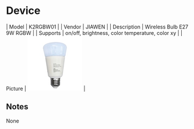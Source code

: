 
# Device

| Model | K2RGBW01  |
| Vendor  | JIAWEN  |
| Description | Wireless Bulb E27 9W RGBW |
| Supports | on/off, brightness, color temperature, color xy |
| Picture | ![../images/devices/K2RGBW01.jpg](../images/devices/K2RGBW01.jpg) |

## Notes

None
